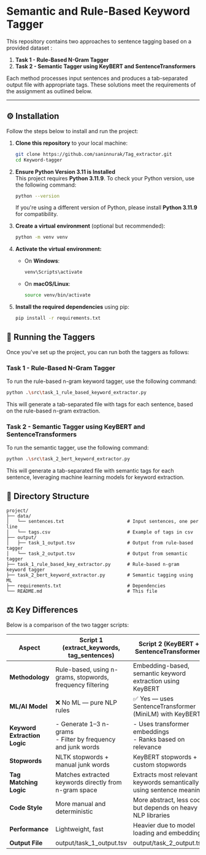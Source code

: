 # Semantic and Rule-Based Keyword Tagger

This repository contains two approaches to sentence tagging based on a provided dataset :

1. **Task 1 - Rule-Based N-Gram Tagger**  
2. **Task 2 - Semantic Tagger using KeyBERT and SentenceTransformers**

Each method processes input sentences and produces a tab-separated output file with appropriate tags. These solutions meet the requirements of the assignment as outlined below.

---

## ⚙️ Installation

Follow the steps below to install and run the project:

1. **Clone this repository** to your local machine:

    ```bash
    git clone https://github.com/saninnurak/Tag_extractor.git
    cd Keyword-tagger
    ```

2. **Ensure Python Version 3.11 is Installed**  
    This project requires **Python 3.11.9**. To check your Python version, use the following command:

    ```bash
    python --version
    ```

    If you're using a different version of Python, please install **Python 3.11.9** for compatibility.


3. **Create a virtual environment** (optional but recommended):

    ```bash
    python -m venv venv
    ```

4. **Activate the virtual environment:**

    - On **Windows**:

        ```bash
        venv\Scripts\activate
        ```

    - On **macOS/Linux**:

        ```bash
        source venv/bin/activate
        ```

5. **Install the required dependencies** using pip:

    ```bash
    pip install -r requirements.txt
    ```
   
## 🚀 Running the Taggers

Once you've set up the project, you can run both the taggers as follows:

### Task 1 - Rule-Based N-Gram Tagger

To run the rule-based n-gram keyword tagger, use the following command:

```bash
python .\src\task_1_rule_based_keyword_extractor.py
```
This will generate a tab-separated file with tags for each sentence, based on the rule-based n-gram extraction.

### Task 2 - Semantic Tagger using KeyBERT and SentenceTransformers

To run the semantic tagger, use the following command:

```bash
python .\src\task_2_bert_keyword_extractor.py
```
This will generate a tab-separated file with semantic tags for each sentence, leveraging machine learning models for keyword extraction.


## 📁 Directory Structure
```plaintext
project/
├── data/
│   └── sentences.txt                       # Input sentences, one per line
│   └── tags.csv                            # Example of tags in csv
├── output/
│   ├── task_1_output.tsv                   # Output from rule-based tagger
│   └── task_2_output.tsv                   # Output from semantic tagger
├── task_1_rule_based_key_extractor.py      # Rule-based n-gram keyword tagger
├── task_2_bert_keyword_extractor.py        # Semantic tagging using ML
├── requirements.txt                        # Dependencies
└── README.md                               # This file
```
## ⚖️ Key Differences

Below is a comparison of the two tagger scripts:

| **Aspect**               | **Script 1 (extract_keywords, tag_sentences)**            | **Script 2 (KeyBERT + SentenceTransformer)**                       |
|--------------------------|----------------------------------------------------------|--------------------------------------------------------------------|
| **Methodology**           | Rule-based, using n-grams, stopwords, frequency filtering| Embedding-based, semantic keyword extraction using KeyBERT         |
| **ML/AI Model**           | ❌ No ML — pure NLP rules                                | ✅ Yes — uses SentenceTransformer (MiniLM) with KeyBERT             |
| **Keyword Extraction Logic**| - Generate 1–3 n-grams <br> - Filter by frequency and junk words | - Uses transformer embeddings <br> - Ranks based on relevance      |
| **Stopwords**             | NLTK stopwords + manual junk words                       | KeyBERT stopwords + custom stopwords                               |
| **Tag Matching Logic**    | Matches extracted keywords directly from n-gram space    | Extracts most relevant keywords semantically using sentence meaning |
| **Code Style**            | More manual and deterministic                           | More abstract, less code but depends on heavy NLP libraries        |
| **Performance**           | Lightweight, fast                                       | Heavier due to model loading and embedding                         |
| **Output File**           | output/task_1_output.tsv                                | output/task_2_output.tsv                                           |
